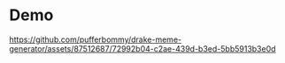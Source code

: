 # Demo
https://github.com/pufferbommy/drake-meme-generator/assets/87512687/72992b04-c2ae-439d-b3ed-5bb5913b3e0d

